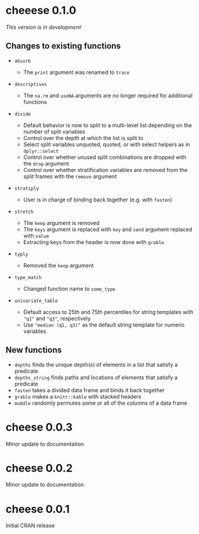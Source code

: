 # cheeese 0.1.0

_This version is in development_

## Changes to existing functions

* `absorb`

  - The `print` argument was renamed to `trace`

* `descriptives`

  - The `na.rm` and `useNA` arguments are no longer required for additional functions

* `divide`

  - Default behavior is now to split to a multi-level list depending on the number of split variables
  - Control over the depth at which the list is split to
  - Select split variables unquoted, quoted, or with select helpers as in `dplyr::select`
  - Control over whether unused split combinations are dropped with the `drop` argument
  - Control over whether stratification variables are removed from the split frames with the `remove` argument
  
* `stratiply`

  - User is in charge of binding back together (e.g. with `fasten`)

* `stretch`

  - The `keep` argument is removed
  - The `keys` argument is replaced with `key` and `send` argument replaced with `value`
  - Extracting keys from the header is now done with `grable`

* `typly`

  - Removed the `keep` argument

* `type_match`

  - Changed function name to `some_type`

* `univariate_table`

  - Default access to 25th and 75th percentiles for string templates with `"q1"` and `"q3"`, respectively
  - Use `"median (q1, q3)"` as the default string template for numeric variables

## New functions

* `depths` finds the unique depth(s) of elements in a list that satisfy a predicate
* `depths_string` finds paths and locations of elements that satisfy a predicate
* `fasten` takes a divided data frame and binds it back together
* `grable` makes a `knitr::kable` with stacked headers
* `muddle` randomly permutes some or all of the columns of a data frame

# cheese 0.0.3

Minor update to documentation

# cheese 0.0.2

Minor update to documentation

# cheese 0.0.1

Initial CRAN release